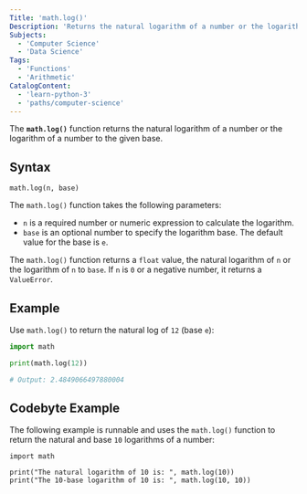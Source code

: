 ```yaml
---
Title: 'math.log()'
Description: 'Returns the natural logarithm of a number or the logarithm of a number to the given base.'
Subjects:
  - 'Computer Science'
  - 'Data Science'
Tags:
  - 'Functions'
  - 'Arithmetic'
CatalogContent:
  - 'learn-python-3'
  - 'paths/computer-science'
---
```


The **`math.log()`** function returns the natural logarithm of a number or the logarithm of a number to the given base.

## Syntax

```pseudo
math.log(n, base)
```

The `math.log()` function takes the following parameters:

- `n` is a required number or numeric expression to calculate the logarithm.
- `base` is an optional number to specify the logarithm base. The default value for the base is `e`.

The `math.log()` function returns a `float` value, the natural logarithm of `n` or the logarithm of `n` to `base`. If `n` is `0` or a negative number, it returns a `ValueError`.

## Example

Use `math.log()` to return the natural log of `12` (base `e`):

```py
import math

print(math.log(12))

# Output: 2.4849066497880004
```

## Codebyte Example

The following example is runnable and uses the `math.log()` function to return the natural and base `10` logarithms of a number:

```codebyte/python
import math

print("The natural logarithm of 10 is: ", math.log(10))
print("The 10-base logarithm of 10 is: ", math.log(10, 10))
```
